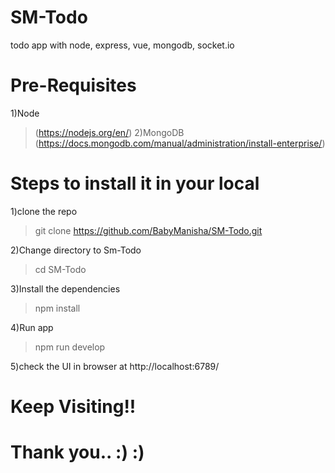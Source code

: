 # SM-Todo
todo app with node, express, vue, mongodb, socket.io

# Pre-Requisites 
1)Node
>(https://nodejs.org/en/)
2)MongoDB
>(https://docs.mongodb.com/manual/administration/install-enterprise/)

# Steps to install it in your local
1)clone the repo
>git clone https://github.com/BabyManisha/SM-Todo.git

2)Change directory to Sm-Todo
>cd SM-Todo

3)Install the dependencies
>npm install

4)Run app
>npm run develop

5)check the UI in browser at http://localhost:6789/


# Keep Visiting!!
# Thank you.. :) :)
